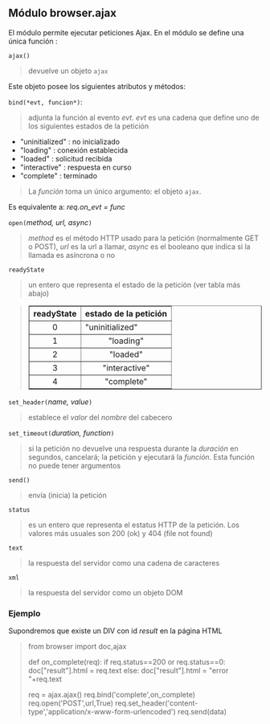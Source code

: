 Módulo **browser.ajax**
-----------------------

El módulo permite ejecutar peticiones Ajax. En el módulo se define una única función :

`ajax()`

> devuelve un objeto `ajax`

Este objeto posee los siguientes atributos y métodos:

`bind(*evt, funcion*)`:
> adjunta la función al evento *evt*. *evt* es una cadena que define uno de los siguientes estados
de la petición

- "uninitialized" : no inicializado
- "loading" : conexión establecida
- "loaded" : solicitud recibida
- "interactive" : respuesta en curso
- "complete" : terminado

> La _función_ toma un único argumento: el objeto `ajax`.

Es equivalente a: _req.on_evt = func_

`open(`_method, url, async_`)`
> _method_ es el método HTTP usado para la petición (normalmente GET o POST), _url_ es la url a llamar, _async_ es el booleano que indica si la llamada es asíncrona o no

`readyState`
> un entero que representa el estado de la petición (ver tabla más abajo)

<blockquote>
<table cellspacing=0 cellpadding=4 border=1>
<tr><th>
readyState
</th><th>
estado de la petición
</th></tr>
<tr><td align="center">0</td><td>"uninitialized"</td></tr>
<tr><td align="center">1</td><td align="center">"loading"</td></tr>
<tr><td align="center">2</td><td align="center">"loaded"</td></tr>
<tr><td align="center">3</td><td align="center">"interactive"</td></tr>
<tr><td align="center">4</td><td align="center">"complete"</td></tr>
</table>
</blockquote>

`set_header(`_name, value_`)`
> establece el _valor_ del _nombre_ del cabecero

`set_timeout(`_duration, function_`)`
> si la petición no devuelve una respuesta durante la _duración_ en segundos, cancelará; la petición y ejecutará la _función_. Esta función no puede tener argumentos

`send()`
> envía (inicia) la petición

`status`
> es un entero que representa el estatus HTTP de la petición. Los valores más usuales son 200 (ok) y 404 (file not found)

`text`
> la respuesta del servidor como una cadena de caracteres

`xml`
> la respuesta del servidor como un objeto DOM

### Ejemplo

Supondremos que existe un DIV con id _result_ en la página HTML

>    from browser import doc,ajax
>
>    def on_complete(req):
>        if req.status==200 or req.status==0:
>            doc["result"].html = req.text
>        else:
>            doc["result"].html = "error "+req.text
>    
>    req = ajax.ajax()
>    req.bind('complete',on_complete)
>    req.open('POST',url,True)
>    req.set_header('content-type','application/x-www-form-urlencoded')
>    req.send(data)